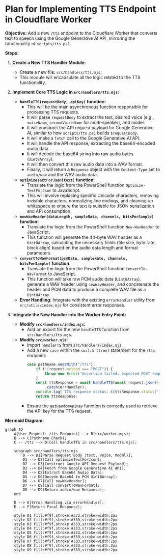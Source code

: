 # Plan for Implementing TTS Endpoint in Cloudflare Worker

**Objective:** Add a new `/tts` endpoint to the Cloudflare Worker that converts text to speech using the Google Generative AI API, mirroring the functionality of `scripts/tts.ps1`.

**Steps:**

1.  **Create a New TTS Handler Module:**
    *   Create a new file: `src/handlers/tts.mjs`.
    *   This module will encapsulate all the logic related to the TTS functionality.

2.  **Implement Core TTS Logic in `src/handlers/tts.mjs`:**
    *   **`handleTTS(requestBody, apiKey)` function:**
        *   This will be the main asynchronous function responsible for processing TTS requests.
        *   It will parse `requestBody` to extract the text, desired voice (e.g., `voiceName`, `secondVoiceName` for multi-speaker), and model.
        *   It will construct the API request payload for Google Generative AI, similar to how `scripts/tts.ps1` builds `$requestBody`.
        *   It will make a `fetch` call to the Google Generative AI API.
        *   It will handle the API response, extracting the base64-encoded audio data.
        *   It will decode the base64 string into raw audio bytes (`Uint8Array`).
        *   It will then convert this raw audio data into a WAV format.
        *   Finally, it will return a `Response` object with the `Content-Type` set to `audio/wav` and the WAV audio data.
    *   **`optimizeTextForJson(text)` function:**
        *   Translate the logic from the PowerShell function `Optimize-TextForJson` to JavaScript.
        *   This will involve replacing specific Unicode characters, removing invisible characters, normalizing line endings, and cleaning up whitespace to ensure the text is suitable for JSON serialization and API consumption.
    *   **`newWavHeader(dataLength, sampleRate, channels, bitsPerSample)` function:**
        *   Translate the logic from the PowerShell function `New-WavHeader` to JavaScript.
        *   This function will generate the 44-byte WAV header as a `Uint8Array`, calculating the necessary fields (file size, byte rate, block align) based on the audio data length and format parameters.
    *   **`convertToWavFormat(pcmData, sampleRate, channels, bitsPerSample)` function:**
        *   Translate the logic from the PowerShell function `ConvertTo-WavFormat` to JavaScript.
        *   This function will take raw PCM audio data (`Uint8Array`), generate a WAV header using `newWavHeader`, and concatenate the header and PCM data to produce a complete WAV file as a `Uint8Array`.
    *   **Error Handling:** Integrate with the existing `errorHandler` utility from `src/utils/index.mjs` for consistent error responses.

3.  **Integrate the New Handler into the Worker Entry Point:**
    *   **Modify `src/handlers/index.mjs`:**
        *   Add an export for the new `handleTTS` function from `src/handlers/tts.mjs`.
    *   **Modify `src/worker.mjs`:**
        *   Import `handleTTS` from `src/handlers/index.mjs`.
        *   Add a new `case` within the `switch (true)` statement for the `/tts` endpoint:
            ```javascript
            case pathname.endsWith("/tts"):
                if (!(request.method === "POST")) {
                    throw new Error("Assertion failed: expected POST request");
                }
                const ttsResponse = await handleTTS(await request.json(), apiKey)
                    .catch(errHandler);
                console.log(`TTS response status: ${ttsResponse.status}`);
                return ttsResponse;
            ```
        *   Ensure the `getRandomApiKey` function is correctly used to retrieve the API key for the TTS request.

**Mermaid Diagram:**

```mermaid
graph TD
    A[User Request: /tts Endpoint] --> B(src/worker.mjs);
    B --> C{Pathname Check};
    C -- /tts --> D[Call handleTTS in src/handlers/tts.mjs];

    subgraph src/handlers/tts.mjs
        D --> D1[Parse Request Body (text, voice, model)];
        D1 --> D2[Call optimizeTextForJson];
        D2 --> D3[Construct Google API Request Payload];
        D3 --> D4[Fetch from Google Generative AI API];
        D4 --> D5[Extract Base64 Audio Data];
        D5 --> D6[Decode Base64 to PCM Uint8Array];
        D6 --> D7[Call newWavHeader];
        D7 --> D8[Call convertToWavFormat];
        D8 --> D9[Return audio/wav Response];
    end

    D --> E[Error Handling via errorHandler];
    E --> F[Return Final Response];

    style D1 fill:#f9f,stroke:#333,stroke-width:2px
    style D2 fill:#f9f,stroke:#333,stroke-width:2px
    style D3 fill:#f9f,stroke:#333,stroke-width:2px
    style D4 fill:#f9f,stroke:#333,stroke-width:2px
    style D5 fill:#f9f,stroke:#333,stroke-width:2px
    style D6 fill:#f9f,stroke:#333,stroke-width:2px
    style D7 fill:#f9f,stroke:#333,stroke-width:2px
    style D8 fill:#f9f,stroke:#333,stroke-width:2px
    style D9 fill:#f9f,stroke:#333,stroke-width:2px